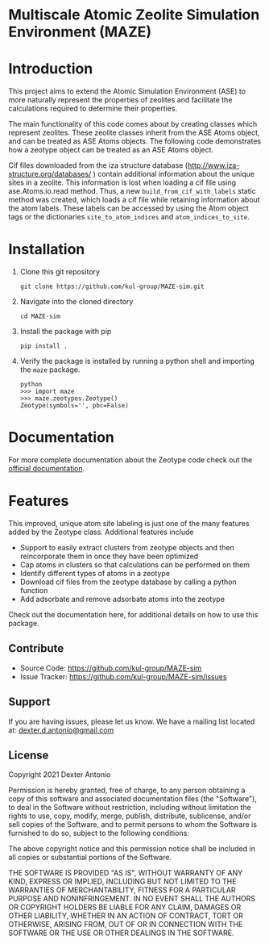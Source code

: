 **M**ultiscale **A**tomic **Z**eolite Simulation **E**nvironment (**MAZE**)
========================================================
Introduction
===============
This project aims to extend the Atomic Simulation Environment (ASE) to more naturally represent the properties of zeolites and facilitate the calculations required to determine their properties. 

The main functionality of this code comes about by creating classes which represent zeolites. These zeolite classes inherit from the ASE Atoms object, and can be treated as ASE Atoms objects. The following code demonstrates how a zeotype object can be treated as an ASE Atoms object. 

Cif files downloaded from the iza structure database (http://www.iza-structure.org/databases/ ) contain additional 
information about the unique sites in a zeolite. This information is lost when loading a cif file using
ase.Atoms.io.read method. Thus, a new ```build_from_cif_with_labels``` static method was created, which loads a cif 
file while retaining information about the atom labels. These labels can be accessed by using the Atom object tags or 
the dictionaries ``site_to_atom_indices`` and ``atom_indices_to_site``. 

Installation 
=================

1. Clone this git repository 
    ``` 
    git clone https://github.com/kul-group/MAZE-sim.git
    ```
2. Navigate into the cloned directory 
    ```
    cd MAZE-sim
    ```
3. Install the package with pip
    ```
    pip install . 
    ```
4. Verify the package is installed by running a python shell and importing the ``maze`` package. 
    ```
    python
   >>> import maze 
   >>> maze.zeotypes.Zeotype()
   Zeotype(symbols='', pbc=False)
    ```
Documentation 
==============
For more complete documentation about the Zeotype code check out the [official documentation](https://kul-group.github.io/MAZE-sim/). 

Features 
=======
This improved, unique atom site labeling is just one of the many features added by the Zeotype class. Additional features include

-	Support to easily extract clusters from zeotype objects and then reincorporate them in once they have been optimized 
-	Cap atoms in clusters so that calculations can be performed on them 
-	Identify different types of atoms in a zeotype 
-	Download cif files from the zeotype database by calling a python function 
-	Add adsorbate and remove adsorbate atoms into the zeotype 

Check out the documentation here, for additional details on how to use this package. 


Contribute
----------

- Source Code: https://github.com/kul-group/MAZE-sim
- Issue Tracker: https://github.com/kul-group/MAZE-sim/issues

Support
-------

If you are having issues, please let us know.
We have a mailing list located at: dexter.d.antonio@gmail.com

License
-------

Copyright 2021 Dexter Antonio

Permission is hereby granted, free of charge, to any person obtaining a copy of this software and associated documentation files (the "Software"), to deal in the Software without restriction, including without limitation the rights to use, copy, modify, merge, publish, distribute, sublicense, and/or sell copies of the Software, and to permit persons to whom the Software is furnished to do so, subject to the following conditions:

The above copyright notice and this permission notice shall be included in all copies or substantial portions of the Software.

THE SOFTWARE IS PROVIDED "AS IS", WITHOUT WARRANTY OF ANY KIND, EXPRESS OR IMPLIED, INCLUDING BUT NOT LIMITED TO THE WARRANTIES OF MERCHANTABILITY, FITNESS FOR A PARTICULAR PURPOSE AND NONINFRINGEMENT. IN NO EVENT SHALL THE AUTHORS OR COPYRIGHT HOLDERS BE LIABLE FOR ANY CLAIM, DAMAGES OR OTHER LIABILITY, WHETHER IN AN ACTION OF CONTRACT, TORT OR OTHERWISE, ARISING FROM, OUT OF OR IN CONNECTION WITH THE SOFTWARE OR THE USE OR OTHER DEALINGS IN THE SOFTWARE.